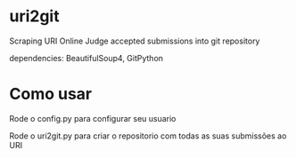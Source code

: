 # uri2git
Scraping URI Online Judge accepted submissions into git repository

dependencies: BeautifulSoup4, GitPython

# Como usar

Rode o config.py para configurar seu usuario

Rode o uri2git.py para criar o repositorio com todas as suas submissões ao URI
